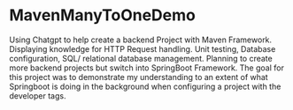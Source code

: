# MavenManyToOneDemo
Using Chatgpt to help create a backend Project with Maven Framework.
Displaying knowledge for HTTP Request handling.
Unit testing, Database configuration, SQL/ relational database management. 
Planning to create more backend projects but switch into SpringBoot Framework. 
The goal for this project was to demonstrate my understanding to an extent of what 
Springboot is doing in the background when configuring a project with the developer tags.
